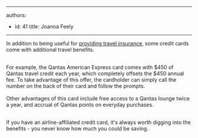 

---
authors:
  - id: 41
    title: Joanna Feely
---




<span class='intro'> ​In addition to being useful for <a href="/_layouts/15/FIXUPREDIRECT.ASPX?WebId=3dfc0e07-e23a-4cbb-aac2-e778b71166a2&amp;TermSetId=07da3ddf-0924-4cd2-a6d4-a4809ae20160&amp;TermId=b2eba7cc-d2db-498d-b354-3e0c32bea0e5">providing travel insurance</a>, some credit cards come with additional travel benefits.&#160;<br><br> </span>

​For example, the Qantas American Express card comes with $450 of Qantas travel credit each year, which completely offsets the $450 annual fee. To take advantage of this offer, the cardholder can simply call the number on the back of their card and follow the prompts.<br><br>Other advantages of this card include free access to a Qantas lounge twice a year, and accrual of Qantas points on everyday purchases.&#160;<br><br><p>If you have an airline-affiliated credit card, it's always worth digging into the benefits - you never know how much you could be saving.&#160;<br><br></p>


